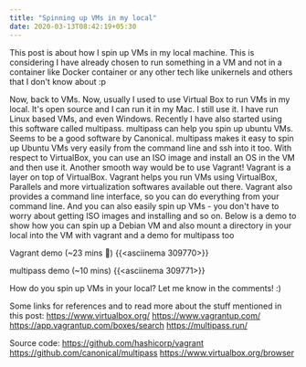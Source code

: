 ```yaml
---
title: "Spinning up VMs in my local"
date: 2020-03-13T08:42:19+05:30
---
```


This post is about how I spin up VMs in my local machine. This is considering I have already chosen to run
something in a VM and not in a container like Docker container or any other tech like unikernels and others
that I don't know about :p

Now, back to VMs. Now, usually I used to use Virtual Box to run VMs in my local. It's open source and I can
run it in my Mac. I still use it. I have run Linux based VMs, and even Windows. Recently I have also
started using this software called multipass. multipass can help you spin up ubuntu VMs. Seems to be a good
software by Canonical. multipass makes it easy to spin up Ubuntu VMs very easily from the command line and
ssh into it too. With respect to VirtualBox, you can use an ISO image and install an OS in the VM and then
use it. Another smooth way would be to use Vagrant! Vagrant is a layer on top of VirtualBox. Vagrant helps
you run VMs using VirtualBox, Parallels and more virtualization softwares available out there. Vagrant also
provides a command line interface, so you can do everything from your command line. And you can also easily
spin up VMs - you don't have to worry about getting ISO images and installing and so on. Below is a demo to
show how you can spin up a Debian VM and also mount a directory in your local into the VM with vagrant and a
demo for multipass too

Vagrant demo (~23 mins 🙈)
{{<asciinema 309770>}}

multipass demo (~10 mins)
{{<asciinema 309771>}}

How do you spin up VMs in your local? Let me know in the comments! :)

Some links for references and to read more about the stuff mentioned in this post:
https://www.virtualbox.org/
https://www.vagrantup.com/
https://app.vagrantup.com/boxes/search
https://multipass.run/

Source code:
https://github.com/hashicorp/vagrant
https://github.com/canonical/multipass
https://www.virtualbox.org/browser
